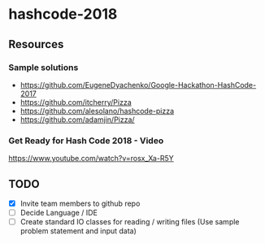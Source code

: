 # hashcode-2018

## Resources

### Sample solutions

* https://github.com/EugeneDyachenko/Google-Hackathon-HashCode-2017
* https://github.com/itcherry/Pizza
* https://github.com/alesolano/hashcode-pizza
* https://github.com/adamjin/Pizza/

### Get Ready for Hash Code 2018 - Video
https://www.youtube.com/watch?v=rosx_Xa-R5Y

## TODO
- [X] Invite team members to github repo
- [ ] Decide Language / IDE
- [ ] Create standard IO classes for reading / writing files (Use sample problem statement and input data)